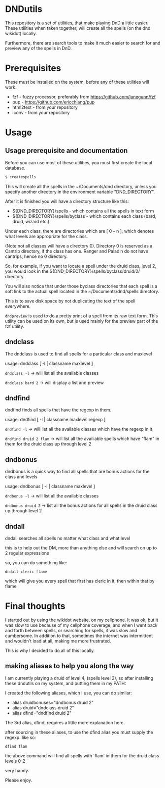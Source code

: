 # DNDutils

This repository is a set of utilities, that make playing DnD a little easier. These utilities when taken together, will create all the spells (on the dnd wikidot) locally.

Furthermore, there are search tools to make it much easier to search for and preview any of the spells in DnD.

# Prerequisites

These must be installed on the system, before any of these utilities will work:

* fzf - fuzzy processor, preferably from https://github.com/junegunn/fzf
* pup - https://github.com/ericchiang/pup
* html2text - from your repository
* iconv - from your repository

# Usage

## Usage prerequisite and documentation

Before you can use most of these utilities, you must first create the local database.

```bash
$ createspells
```
This will create all the spells in the ~/Documents/dnd directory, unless you specify another directory in the environment variable "DND_DIRECTORY".

After it is finished you will have a directory structure like this:

* ${DND_DIRECTORY}/spells - which contains all the spells in text form
* ${DND_DIRECTORY}/spells/byclass - which contains each class (bard, druid, wizard etc.)

Under each class, there are directories which are [ 0 - n ], which denotes what levels are appropriate for the class. 

(Note not all classes will have a directory 0). Directory 0 is reserved as a Cantrip directory, if the class has one.
Ranger and Paladin do not have cantrips, hence no 0 directory.

So, for example, if you want to locate a spell under the druid class, level 2, you would look in the ${DND_DIRECTORY}/spells/byclass/druid/2/
directory.

You will also notice that under those byclass directories that each spell is a soft link to the actual spell located in the ~/Documents/dnd/spells directory.

This is to save disk space by not duplicating the text of the spell everywhere.

`dndpreview` is used to do a pretty print of a spell from its raw text form. This utility can be used on its own, but is used mainly for the preview part of the fzf utility.


## dndclass

The dndclass is used to find all spells for a particular class and maxlevel

usage: dndclass [ -l | classname maxlevel ]

`dndclass -l` -> will list all the available classes

`dndclass bard 2`   -> will display a list and preview

## dndfind

dndfind finds all spells that have the regexp in them.

usage: dndfind [ -l | classname maxlevel regexp ]

`dndfind -l` -> will list all the available classes which have the regexp in it

`dndfind druid 2 flam` -> will list all the availiable spells which have "flam" in them for the druid class up through level 2

## dndbonus

dndbonus is a quick way to find all spells that are bonus actions for the class and levels

usage: dndbonus [ -l | classname maxlevel ]

`dndbonus -l` -> will list all the available classes

`dndbonus druid 2` -> list all the bonus actions for all spells in the druid class up through level 2

## dndall

dndall searches all spells no matter what class and what level

this is to help out the DM, more than anything else
and  will search on up to 2 regular expressions

so, you can do something like: 

`dndall cleric flame`

which will give you every spell that first has cleric in it, then within that by flame

# Final thoughts

I started out by using the wikidot website, on my cellphone. It was ok, but it was slow to use because of my cellphone coverage, and when I went back and forth between spells, or searching for spells, it was slow and cumbersome.
In addition to that, sometimes the internet was intermittent and wouldn't load at all, making me more frustrated.

This is why I decided to do all of this locally.

## making aliases to help you along the way

I am currently playing a druid of level 4, (spells level 2), so after installing these dndutils on my system, and putting them in my PATH:

I created the following aliases, which I use, you can do similar:

* alias druidbonuses="dndbonus druid 2"
* alias druid="dndclass druid 2"
* alias dfind="dndfind druid 2"

The 3rd alias, dfind, requires a little more explanation here.

after sourcing in these aliases, to use the dfind alias you must supply the regexp. like so:

`dfind flam`

the above command will find all spells with 'flam' in them for the druid class levels 0-2

very handy.

Please enjoy.

